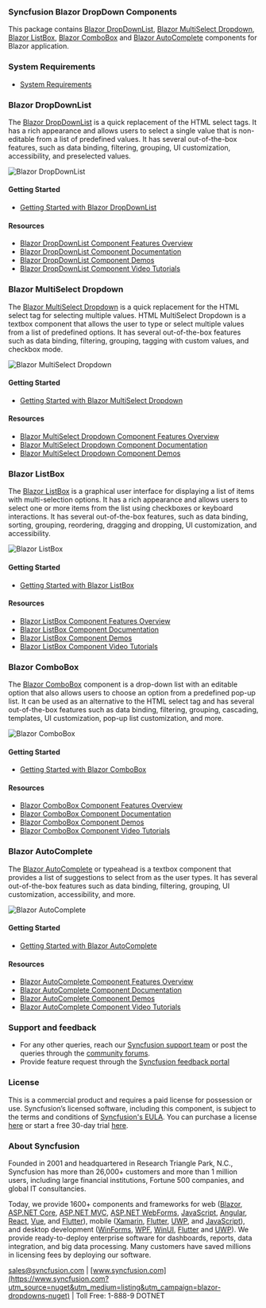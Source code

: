 ### Syncfusion Blazor DropDown Components

This package contains [Blazor DropDownList](https://www.syncfusion.com/blazor-components/blazor-dropdown-list?utm_source=nuget&utm_medium=listing&utm_campaign=blazor-dropdowns-nuget), [Blazor MultiSelect Dropdown](https://www.syncfusion.com/blazor-components/blazor-multiselect-dropdown?utm_source=nuget&utm_medium=listing&utm_campaign=blazor-dropdowns-nuget), [Blazor ListBox](https://www.syncfusion.com/blazor-components/blazor-listbox?utm_source=nuget&utm_medium=listing&utm_campaign=blazor-dropdowns-nuget), [Blazor ComboBox](https://www.syncfusion.com/blazor-components/blazor-combobox?utm_source=nuget&utm_medium=listing&utm_campaign=blazor-dropdowns-nuget) and [Blazor AutoComplete](https://www.syncfusion.com/blazor-components/blazor-autocomplete?utm_source=nuget&utm_medium=listing&utm_campaign=blazor-dropdowns-nuget) components for Blazor application. 

### System Requirements

* [System Requirements](https://blazor.syncfusion.com/documentation/system-requirements?utm_source=nuget&utm_medium=listing&utm_campaign=blazor-dropdowns-nuget)

### Blazor DropDownList

The [Blazor DropDownList](https://www.syncfusion.com/blazor-components/blazor-dropdown-list?utm_source=nuget&utm_medium=listing&utm_campaign=blazor-dropdowns-nuget) is a quick replacement of the HTML select tags. It has a rich appearance and allows users to select a single value that is non-editable from a list of predefined values. It has several out-of-the-box features, such as data binding, filtering, grouping, UI customization, accessibility, and preselected values.

![Blazor DropDownList](https://raw.githubusercontent.com/SyncfusionExamples/nuget-img/master/blazor/blazor-dropdownlist.png)

#### Getting Started
  
* [Getting Started with Blazor DropDownList](https://blazor.syncfusion.com/documentation/dropdown-list/getting-started?utm_source=nuget&utm_medium=listing&utm_campaign=blazor-dropdowns-nuget)

#### Resources

* [Blazor DropDownList Component Features Overview](https://www.syncfusion.com/blazor-components/blazor-dropdown-list?utm_source=nuget&utm_medium=listing&utm_campaign=blazor-dropdowns-nuget)
* [Blazor DropDownList Component Documentation](https://blazor.syncfusion.com/documentation/dropdown-list/getting-started?utm_source=nuget&utm_medium=listing&utm_campaign=blazor-dropdowns-nuget)
* [Blazor DropDownList Component Demos](https://blazor.syncfusion.com/demos/dropdown-list/default-functionalities?utm_source=nuget&utm_medium=listing&utm_campaign=blazor-dropdowns-nuget)
* [Blazor DropDownList Component Video Tutorials](https://www.syncfusion.com/tutorial-videos/blazor/dropdown-list?utm_source=nuget&utm_medium=listing&utm_campaign=blazor-dropdowns-nuget)

### Blazor MultiSelect Dropdown

The [Blazor MultiSelect Dropdown](https://www.syncfusion.com/blazor-components/blazor-multiselect-dropdown?utm_source=nuget&utm_medium=listing&utm_campaign=blazor-dropdowns-nuget) is a quick replacement for the HTML select tag for selecting multiple values. HTML MultiSelect Dropdown is a textbox component that allows the user to type or select multiple values from a list of predefined options. It has several out-of-the-box features such as data binding, filtering, grouping, tagging with custom values, and checkbox mode.

![Blazor MultiSelect Dropdown](https://raw.githubusercontent.com/SyncfusionExamples/nuget-img/master/blazor/blazor-multiselect-dropdown.png)

#### Getting Started

* [Getting Started with Blazor MultiSelect Dropdown](https://blazor.syncfusion.com/documentation/multiselect-dropdown/getting-started?utm_source=nuget&utm_medium=listing&utm_campaign=blazor-dropdowns-nuget)

#### Resources

* [Blazor MultiSelect Dropdown Component Features Overview](https://www.syncfusion.com/blazor-components/blazor-multiselect-dropdown?utm_source=nuget&utm_medium=listing&utm_campaign=blazor-dropdowns-nuget)
* [Blazor MultiSelect Dropdown Component Documentation](https://blazor.syncfusion.com/documentation/multiselect-dropdown/getting-started?utm_source=nuget&utm_medium=listing&utm_campaign=blazor-dropdowns-nuget)
* [Blazor MultiSelect Dropdown Component Demos](https://blazor.syncfusion.com/demos/multiselect-dropdown/default-functionalities?utm_source=nuget&utm_medium=listing&utm_campaign=blazor-dropdowns-nuget)

### Blazor ListBox

The [Blazor ListBox](https://www.syncfusion.com/blazor-components/blazor-listbox?utm_source=nuget&utm_medium=listing&utm_campaign=blazor-dropdowns-nuget) is a graphical user interface for displaying a list of items with multi-selection options. It has a rich appearance and allows users to select one or more items from the list using checkboxes or keyboard interactions. It has several out-of-the-box features, such as data binding, sorting, grouping, reordering, dragging and dropping, UI customization, and accessibility.

![Blazor ListBox](https://raw.githubusercontent.com/SyncfusionExamples/nuget-img/master/blazor/blazor-listbox.png)

#### Getting Started
* [Getting Started with Blazor ListBox](https://blazor.syncfusion.com/documentation/listbox/getting-started?utm_source=nuget&utm_medium=listing&utm_campaign=blazor-dropdowns-nuget)

#### Resources
* [Blazor ListBox Component Features Overview](https://www.syncfusion.com/blazor-components/blazor-listbox?utm_source=nuget&utm_medium=listing&utm_campaign=blazor-dropdowns-nuget)
* [Blazor ListBox Component Documentation](https://blazor.syncfusion.com/documentation/listbox/getting-started?utm_source=nuget&utm_medium=listing&utm_campaign=blazor-dropdowns-nuget)
* [Blazor ListBox Component Demos](https://blazor.syncfusion.com/demos/listbox/default-functionalities?utm_source=nuget&utm_medium=listing&utm_campaign=blazor-dropdowns-nuget)
* [Blazor ListBox Component Video Tutorials](https://www.syncfusion.com/tutorial-videos/blazor/listbox?utm_source=nuget&utm_medium=listing&utm_campaign=blazor-dropdowns-nuget)

### Blazor ComboBox

The [Blazor ComboBox](https://www.syncfusion.com/blazor-components/blazor-combobox?utm_source=nuget&utm_medium=listing&utm_campaign=blazor-dropdowns-nuget) component is a drop-down list with an editable option that also allows users to choose an option from a predefined pop-up list. It can be used as an alternative to the HTML select tag and has several out-of-the-box features such as data binding, filtering, grouping, cascading, templates, UI customization, pop-up list customization, and more.

![Blazor ComboBox](https://raw.githubusercontent.com/SyncfusionExamples/nuget-img/master/blazor/blazor-dropdownlist.png)

#### Getting Started

* [Getting Started with Blazor ComboBox](https://blazor.syncfusion.com/documentation/combobox/getting-started?utm_source=nuget&utm_medium=listing&utm_campaign=blazor-dropdowns-nuget)

#### Resources

* [Blazor ComboBox Component Features Overview](https://www.syncfusion.com/blazor-components/blazor-combobox?utm_source=nuget&utm_medium=listing&utm_campaign=blazor-dropdowns-nuget)
* [Blazor ComboBox Component Documentation](https://blazor.syncfusion.com/documentation/combobox/getting-started?utm_source=nuget&utm_medium=listing&utm_campaign=blazor-dropdowns-nuget)
* [Blazor ComboBox Component Demos](https://blazor.syncfusion.com/demos/combobox/default-functionalities?utm_source=nuget&utm_medium=listing&utm_campaign=blazor-dropdowns-nuget)
* [Blazor ComboBox Component Video Tutorials](https://www.syncfusion.com/tutorial-videos/blazor/combobox?utm_source=nuget&utm_medium=listing&utm_campaign=blazor-dropdowns-nuget)

### Blazor AutoComplete

The [Blazor AutoComplete](https://www.syncfusion.com/blazor-components/blazor-autocomplete?utm_source=nuget&utm_medium=listing&utm_campaign=blazor-dropdowns-nuget) or typeahead is a textbox component that provides a list of suggestions to select from as the user types. It has several out-of-the-box features such as data binding, filtering, grouping, UI customization, accessibility, and more.

![Blazor AutoComplete](https://raw.githubusercontent.com/SyncfusionExamples/nuget-img/master/blazor/blazor-autocomplete.png)

#### Getting Started

* [Getting Started with Blazor AutoComplete](https://blazor.syncfusion.com/documentation/autocomplete/getting-started?utm_source=nuget&utm_medium=listing&utm_campaign=blazor-dropdowns-nuget)

#### Resources
* [Blazor AutoComplete Component Features Overview](https://www.syncfusion.com/blazor-components/blazor-autocomplete?utm_source=nuget&utm_medium=listing&utm_campaign=blazor-dropdowns-nuget)
* [Blazor AutoComplete Component Documentation](https://blazor.syncfusion.com/documentation/autocomplete/getting-started?utm_source=nuget&utm_medium=listing&utm_campaign=blazor-dropdowns-nuget)
* [Blazor AutoComplete Component Demos](https://blazor.syncfusion.com/demos/autocomplete/default-functionalities?utm_source=nuget&utm_medium=listing&utm_campaign=blazor-dropdowns-nuget)
* [Blazor AutoComplete Component Video Tutorials](https://www.syncfusion.com/tutorial-videos/blazor/autocomplete?utm_source=nuget&utm_medium=listing&utm_campaign=blazor-dropdowns-nuget)

### Support and feedback
* For any other queries, reach our [Syncfusion support team](https://www.syncfusion.com/support/directtrac/incidents/newincident?utm_source=nuget&utm_medium=listing&utm_campaign=blazor-dropdowns-nuget) or post the queries through the [community forums](https://www.syncfusion.com/forums/blazor-components?utm_source=nuget&utm_medium=listing&utm_campaign=blazor-dropdowns-nuget).
* Provide feature request through the [Syncfusion feedback portal](https://www.syncfusion.com/feedback/blazor-components?utm_source=nuget&utm_medium=listing&utm_campaign=blazor-dropdowns-nuget)

### License
This is a commercial product and requires a paid license for possession or use. Syncfusion’s licensed software, including this component, is subject to the terms and conditions of [Syncfusion's EULA](https://www.syncfusion.com/eula/es/?utm_source=nuget&utm_medium=listing&utm_campaign=blazor-dropdowns-nuget). You can purchase a license [here]( https://www.syncfusion.com/sales/products?utm_source=nuget&utm_medium=listing&utm_campaign=blazor-dropdowns-nuget) or start a free 30-day trial [here](https://www.syncfusion.com/account/manage-trials/start-trials?utm_source=nuget&utm_medium=listing&utm_campaign=blazor-dropdowns-nuget).

### About Syncfusion
Founded in 2001 and headquartered in Research Triangle Park, N.C., Syncfusion has more than 26,000+ customers and more than 1 million users, including large financial institutions, Fortune 500 companies, and global IT consultancies.
 
Today, we provide 1600+ components and frameworks for web ([Blazor](https://www.syncfusion.com/blazor-components?utm_source=nuget&utm_medium=listing&utm_campaign=blazor-dropdowns-nuget), [ASP.NET Core](https://www.syncfusion.com/aspnet-core-ui-controls?utm_source=nuget&utm_medium=listing&utm_campaign=blazor-dropdowns-nuget), [ASP.NET MVC](https://www.syncfusion.com/aspnet-mvc-ui-controls?utm_source=nuget&utm_medium=listing&utm_campaign=blazor-dropdowns-nuget), [ASP.NET WebForms](https://www.syncfusion.com/jquery/aspnet-webforms-ui-controls?utm_source=nuget&utm_medium=listing&utm_campaign=blazor-dropdowns-nuget), [JavaScript](https://www.syncfusion.com/javascript-ui-controls?utm_source=nuget&utm_medium=listing&utm_campaign=blazor-dropdowns-nuget), [Angular](https://www.syncfusion.com/angular-ui-components?utm_source=nuget&utm_medium=listing&utm_campaign=blazor-dropdowns-nuget), [React](https://www.syncfusion.com/react-ui-components?utm_source=nuget&utm_medium=listing&utm_campaign=blazor-dropdowns-nuget), [Vue](https://www.syncfusion.com/vue-ui-components?utm_source=nuget&utm_medium=listing&utm_campaign=blazor-dropdowns-nuget), and [Flutter](https://www.syncfusion.com/flutter-widgets?utm_source=nuget&utm_medium=listing&utm_campaign=blazor-dropdowns-nuget)), mobile ([Xamarin](https://www.syncfusion.com/xamarin-ui-controls?utm_source=nuget&utm_medium=listing&utm_campaign=blazor-dropdowns-nuget), [Flutter](https://www.syncfusion.com/flutter-widgets?utm_source=nuget&utm_medium=listing&utm_campaign=blazor-dropdowns-nuget), [UWP](https://www.syncfusion.com/uwp-ui-controls?utm_source=nuget&utm_medium=listing&utm_campaign=blazor-dropdowns-nuget), and [JavaScript](https://www.syncfusion.com/javascript-ui-controls?utm_source=nuget&utm_medium=listing&utm_campaign=blazor-dropdowns-nuget)), and desktop development ([WinForms](https://www.syncfusion.com/winforms-ui-controls?utm_source=nuget&utm_medium=listing&utm_campaign=blazor-dropdowns-nuget), [WPF](https://www.syncfusion.com/wpf-controls?utm_source=nuget&utm_medium=listing&utm_campaign=blazor-dropdowns-nuget), [WinUI](https://www.syncfusion.com/winui-controls?utm_source=nuget&utm_medium=listing&utm_campaign=blazor-dropdowns-nuget), [Flutter](https://www.syncfusion.com/flutter-widgets?utm_source=nuget&utm_medium=listing&utm_campaign=blazor-dropdowns-nuget) and [UWP](https://www.syncfusion.com/uwp-ui-controls?utm_source=nuget&utm_medium=listing&utm_campaign=blazor-dropdowns-nuget)). We provide ready-to-deploy enterprise software for dashboards, reports, data integration, and big data processing. Many customers have saved millions in licensing fees by deploying our software.

[sales@syncfusion.com](mailto:sales@syncfusion.com?Subject=Syncfusion%20Blazor%20-%20NuGet) | [www.syncfusion.com](https://www.syncfusion.com?utm_source=nuget&utm_medium=listing&utm_campaign=blazor-dropdowns-nuget) | Toll Free: 1-888-9 DOTNET

